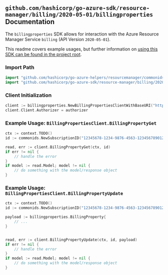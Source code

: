 
## `github.com/hashicorp/go-azure-sdk/resource-manager/billing/2020-05-01/billingproperties` Documentation

The `billingproperties` SDK allows for interaction with the Azure Resource Manager Service `billing` (API Version `2020-05-01`).

This readme covers example usages, but further information on [using this SDK can be found in the project root](https://github.com/hashicorp/go-azure-sdk/tree/main/docs).

### Import Path

```go
import "github.com/hashicorp/go-azure-helpers/resourcemanager/commonids"
import "github.com/hashicorp/go-azure-sdk/resource-manager/billing/2020-05-01/billingproperties"
```


### Client Initialization

```go
client := billingproperties.NewBillingPropertiesClientWithBaseURI("https://management.azure.com")
client.Client.Authorizer = authorizer
```


### Example Usage: `BillingPropertiesClient.BillingPropertyGet`

```go
ctx := context.TODO()
id := commonids.NewSubscriptionID("12345678-1234-9876-4563-123456789012")

read, err := client.BillingPropertyGet(ctx, id)
if err != nil {
	// handle the error
}
if model := read.Model; model != nil {
	// do something with the model/response object
}
```


### Example Usage: `BillingPropertiesClient.BillingPropertyUpdate`

```go
ctx := context.TODO()
id := commonids.NewSubscriptionID("12345678-1234-9876-4563-123456789012")

payload := billingproperties.BillingProperty{
	// ...
}


read, err := client.BillingPropertyUpdate(ctx, id, payload)
if err != nil {
	// handle the error
}
if model := read.Model; model != nil {
	// do something with the model/response object
}
```
